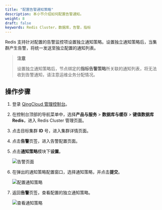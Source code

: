 ```yaml
---
title: "配置告警通知策略"
description: 本小节介绍如何配置告警通知。
weight: 8
draft: false
keywords: Redis Cluster，数据库，告警，指标
---
```


Redis 支持针对配置的告警监控项设置独立通知策略。设置独立通知策略后，当集群产生告警，将统一发送至独立配置的通知列表。

> **注意**
>
> 设置独立通知策略后，节点绑定的**指标告警策略**所关联的通知列表，将无法收到告警通知，请注意运维业务分配情况。

## 操作步骤

1. 登录 [QingCloud 管理控制台](https://console.qingcloud.com/login)。

2. 在控制台顶部的导航菜单中，选择**产品与服务** > **数据库与缓存** > **键值数据库 Redis**，进入 Redis Cluster 管理页面。

3. 点击目标集群 **ID** 号，进入集群详情页面。

4. 点击**告警**页签，进入告警配置页面。

5. 点击**通知策略**模块下**设置**。

   <img src="../../../_images/warning.png" alt="告警页面" />

6. 在弹出的通知策略配置窗口，选择通知策略，并点击**提交**。

   ![配置通知策略](../../../_images/single_notice.png)

7. 返回**告警**页签，查看配置的独立通知策略。

   ![查看通知策略](../../../_images/check_notice.png)

